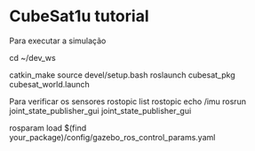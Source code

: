 # CubeSat1u tutorial

Para executar a simulação

cd ~/dev_ws

catkin_make
source devel/setup.bash
roslaunch cubesat_pkg cubesat_world.launch


Para verificar os sensores 
rostopic list
rostopic echo /imu
rosrun joint_state_publisher_gui joint_state_publisher_gui

rosparam load $(find your_package)/config/gazebo_ros_control_params.yaml

